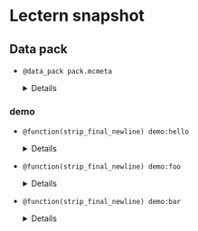 # Lectern snapshot

## Data pack

- `@data_pack pack.mcmeta`

  <details>

  ```json
  {
    "pack": {
      "pack_format": 6,
      "description": ""
    }
  }
  ```

  </details>

### demo

- `@function(strip_final_newline) demo:hello`

  <details>

  ```mcfunction
  say hello
  ```

  </details>

- `@function(strip_final_newline) demo:foo`

  <details>

  ```mcfunction
  say foo
  ```

  </details>

- `@function(strip_final_newline) demo:bar`

  <details>

  ```mcfunction
  say bar
  ```

  </details>
